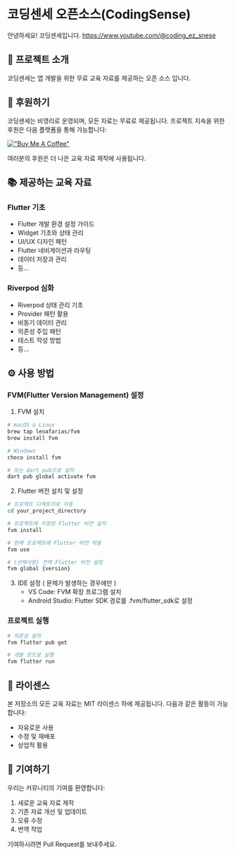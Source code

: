 # 코딩센세 오픈소스(CodingSense)

안녕하세요! 코딩센세입니다.
https://www.youtube.com/@coding_ez_snese

## 🎯 프로젝트 소개

코딩센세는 앱 개발을 위한 무료 교육 자료를 제공하는 오픈 소스 입니다.

## 🌟 후원하기

코딩센세는 비영리로 운영되며, 모든 자료는 무료로 제공됩니다. 프로젝트 지속을 위한 후원은 다음 플랫폼을 통해 가능합니다:

[!["Buy Me A Coffee"](https://www.buymeacoffee.com/assets/img/custom_images/orange_img.png)](https://buymeacoffee.com/blueberry95)

여러분의 후원은 더 나은 교육 자료 제작에 사용됩니다.


## 📚 제공하는 교육 자료

### Flutter 기초
- Flutter 개발 환경 설정 가이드
- Widget 기초와 상태 관리
- UI/UX 디자인 패턴
- Flutter 네비게이션과 라우팅
- 데이터 저장과 관리
- 등...

### Riverpod 심화
- Riverpod 상태 관리 기초
- Provider 패턴 활용
- 비동기 데이터 관리
- 의존성 주입 패턴
- 테스트 작성 방법
- 등...

## ⚙️ 사용 방법

### FVM(Flutter Version Management) 설정

1. FVM 설치
```bash
# macOS & Linux
brew tap leoafarias/fvm
brew install fvm

# Windows
choco install fvm

# 또는 dart pub으로 설치
dart pub global activate fvm
```

2. Flutter 버전 설치 및 설정
```bash
# 프로젝트 디렉토리로 이동
cd your_project_directory

# 프로젝트에 지정된 Flutter 버전 설치
fvm install

# 현재 프로젝트에 Flutter 버전 적용
fvm use

# (선택사항) 전역 Flutter 버전 설정
fvm global {version}
```

3. IDE 설정 ( 문제가 발생하는 경우에만 )
   - VS Code: FVM 확장 프로그램 설치 
   - Android Studio: Flutter SDK 경로를 .fvm/flutter_sdk로 설정

### 프로젝트 실행

```bash
# 의존성 설치
fvm flutter pub get

# 개발 모드로 실행
fvm flutter run
```

## 📝 라이센스

본 저장소의 모든 교육 자료는 MIT 라이센스 하에 제공됩니다. 다음과 같은 활동이 가능합니다:

- 자유로운 사용
- 수정 및 재배포
- 상업적 활용

## 🤝 기여하기

우리는 커뮤니티의 기여를 환영합니다:

1. 새로운 교육 자료 제작
2. 기존 자료 개선 및 업데이트
3. 오류 수정
4. 번역 작업

기여하시려면 Pull Request를 보내주세요.
